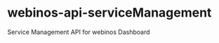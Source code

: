 webinos-api-serviceManagement
=============================

Service Management API for webinos Dashboard
